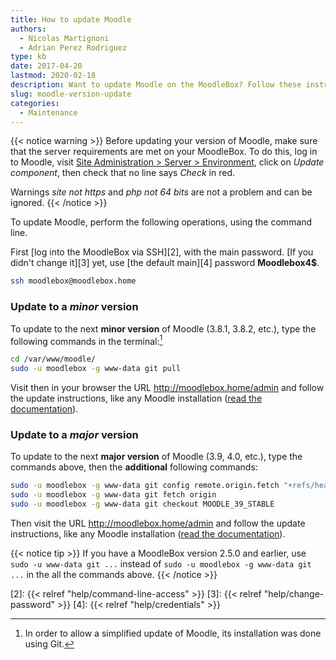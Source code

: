 ```yaml
---
title: How to update Moodle
authors:
  - Nicolas Martignoni
  - Adrian Perez Rodriguez
type: kb
date: 2017-04-20
lastmod: 2020-02-18
description: Want to update Moodle on the MoodleBox? Follow these instructions
slug: moodle-version-update
categories:
  - Maintenance
---
```

{{< notice warning >}}
Before updating your version of Moodle, make sure that the server requirements are met on your MoodleBox. To do this, log in to Moodle, visit [Site Administration > Server > Environment](http://moodlebox.home/admin/environment.php), click on _Update component_, then check that no line says _Check_ in red.

Warnings _site not https_ and _php not 64 bits_ are not a problem and can be ignored.
{{< /notice >}}

To update Moodle, perform the following operations, using the command line.

First [log into the MoodleBox via SSH][2], with the main password. [If you didn't change it][3] yet, use [the default main][4] password __Moodlebox4$__.

```bash
ssh moodlebox@moodlebox.home
```

### Update to a _minor_ version

To update to the next __minor version__ of Moodle (3.8.1, 3.8.2, etc.), type the following commands in the terminal:[^1]

```bash
cd /var/www/moodle/
sudo -u moodlebox -g www-data git pull
```

Visit then in your browser the URL http://moodlebox.home/admin and follow the update instructions, like any Moodle installation ([read the documentation][update]).

### Update to a _major_ version

To update to the next __major version__ of Moodle (3.9, 4.0, etc.), type the commands above, then the __additional__ following commands:

```bash
sudo -u moodlebox -g www-data git config remote.origin.fetch "+refs/heads/*:refs/remotes/origin/*"
sudo -u moodlebox -g www-data git fetch origin
sudo -u moodlebox -g www-data git checkout MOODLE_39_STABLE
```

Then visit the URL http://moodlebox.home/admin and follow the update instructions, like any Moodle installation ([read the documentation][update]).

{{< notice tip >}}
If you have a MoodleBox version 2.5.0 and earlier, use `sudo -u www-data git ...` instead of `sudo -u moodlebox -g www-data git ...` in the all the commands above.
{{< /notice >}}

 [update]: https://docs.moodle.org/en/Upgrading
 [2]: {{< relref "help/command-line-access" >}}
 [3]: {{< relref "help/change-password" >}}
 [4]: {{< relref "help/credentials" >}}

 [^1]: In order to allow a simplified update of Moodle, its installation was done using Git.
